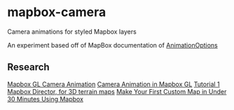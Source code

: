 # mapbox-camera
 Camera animations for styled Mapbox layers

An experiment based off of MapBox documentation of [AnimationOptions](https://docs.mapbox.com/mapbox-gl-js/api/properties/#animationoptions)

## Research
[Mapbox GL Camera Animation](https://www.mapbox.com/mapbox-gl-js/example/camera-animation/)
[Camera Animation in Mapbox GL](https://docs.mapbox.com/mapbox-gl-js/example/camera-animation/)
[Tutorial 1](https://www.atechdaily.com/posts/Tutorial-on-Exporting-Mapbox-GL-to-video)
[Mapbox Director, for 3D terrain maps](https://medium.com/devseed/add-flyover-to-any-app-with-mapbox-gl-director-d8d523dab2e1)
[Make Your First Custom Map in Under 30 Minutes Using Mapbox](https://dataviztoday.com/mapbox)